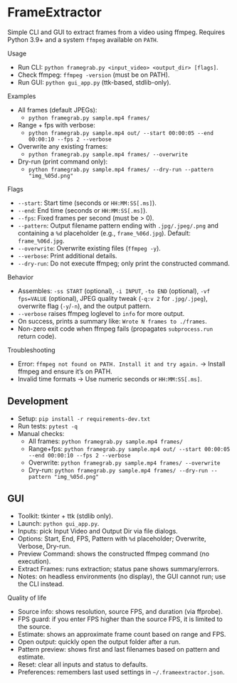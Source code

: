 # FrameExtractor

Simple CLI and GUI to extract frames from a video using ffmpeg. Requires Python 3.9+ and a system `ffmpeg` available on `PATH`.

Usage
- Run CLI: `python framegrab.py <input_video> <output_dir> [flags]`.
- Check ffmpeg: `ffmpeg -version` (must be on PATH).
 - Run GUI: `python gui_app.py` (ttk-based, stdlib-only).

Examples
- All frames (default JPEGs):
  - `python framegrab.py sample.mp4 frames/`
- Range + fps with verbose:
  - `python framegrab.py sample.mp4 out/ --start 00:00:05 --end 00:00:10 --fps 2 --verbose`
 - Overwrite any existing frames:
   - `python framegrab.py sample.mp4 frames/ --overwrite`
- Dry-run (print command only):
  - `python framegrab.py sample.mp4 frames/ --dry-run --pattern "img_%05d.png"`

Flags
- `--start`: Start time (seconds or `HH:MM:SS[.ms]`).
- `--end`: End time (seconds or `HH:MM:SS[.ms]`).
- `--fps`: Fixed frames per second (must be > 0).
 - `--pattern`: Output filename pattern ending with `.jpg/.jpeg/.png` and containing a `%d` placeholder (e.g., `frame_%06d.jpg`). Default: `frame_%06d.jpg`.
 - `--overwrite`: Overwrite existing files (`ffmpeg -y`).
 - `--verbose`: Print additional details.
 - `--dry-run`: Do not execute ffmpeg; only print the constructed command.

 Behavior
 - Assembles: `-ss START` (optional), `-i INPUT`, `-to END` (optional), `-vf fps=VALUE` (optional), JPEG quality tweak (`-q:v 2` for `.jpg/.jpeg`), overwrite flag (`-y`/`-n`), and the output pattern.
 - `--verbose` raises ffmpeg loglevel to `info` for more output.
 - On success, prints a summary like: `Wrote N frames to ./frames`.
 - Non-zero exit code when ffmpeg fails (propagates `subprocess.run` return code).

Troubleshooting
- Error: `ffmpeg not found on PATH. Install it and try again.` → Install ffmpeg and ensure it’s on PATH.
- Invalid time formats → Use numeric seconds or `HH:MM:SS[.ms]`.

## Development

- Setup: `pip install -r requirements-dev.txt`
- Run tests: `pytest -q`
- Manual checks:
  - All frames: `python framegrab.py sample.mp4 frames/`
  - Range+fps: `python framegrab.py sample.mp4 out/ --start 00:00:05 --end 00:00:10 --fps 2 --verbose`
  - Overwrite: `python framegrab.py sample.mp4 frames/ --overwrite`
  - Dry-run: `python framegrab.py sample.mp4 frames/ --dry-run --pattern "img_%05d.png"`

## GUI

- Toolkit: tkinter + ttk (stdlib only).
- Launch: `python gui_app.py`.
- Inputs: pick Input Video and Output Dir via file dialogs.
 - Options: Start, End, FPS, Pattern with `%d` placeholder; Overwrite, Verbose, Dry-run.
- Preview Command: shows the constructed ffmpeg command (no execution).
- Extract Frames: runs extraction; status pane shows summary/errors.
- Notes: on headless environments (no display), the GUI cannot run; use the CLI instead.

Quality of life
- Source info: shows resolution, source FPS, and duration (via ffprobe).
- FPS guard: if you enter FPS higher than the source FPS, it is limited to the source.
- Estimate: shows an approximate frame count based on range and FPS.
- Open output: quickly open the output folder after a run.
- Pattern preview: shows first and last filenames based on pattern and estimate.
- Reset: clear all inputs and status to defaults.
- Preferences: remembers last used settings in `~/.frameextractor.json`.
